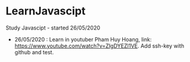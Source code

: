 # LearnJavascipt
Study Javascipt - started 26/05/2020

- 26/05/2020 : Learn in youtuber Pham Huy Hoang, link: https://www.youtube.com/watch?v=ZIgDYEZl1VE. Add ssh-key with github and test.
